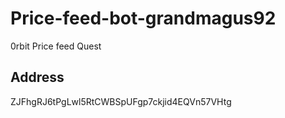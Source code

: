 ﻿# Price-feed-bot-grandmagus92
 0rbit Price feed Quest
## Address
ZJFhgRJ6tPgLwl5RtCWBSpUFgp7ckjid4EQVn57VHtg
